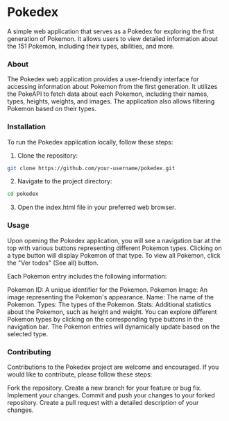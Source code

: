 # Pokedex

A simple web application that serves as a Pokedex for exploring the first generation of Pokemon. It allows users to view detailed information about the 151 Pokemon, including their types, abilities, and more.

### About

The Pokedex web application provides a user-friendly interface for accessing information about Pokemon from the first generation. It utilizes the PokeAPI to fetch data about each Pokemon, including their names, types, heights, weights, and images. The application also allows filtering Pokemon based on their types.

### Installation

To run the Pokedex application locally, follow these steps:

1. Clone the repository:
```bash
git clone https://github.com/your-username/pokedex.git
```

2. Navigate to the project directory:
```bash
cd pokedex
```
3. Open the index.html file in your preferred web browser.

### Usage

Upon opening the Pokedex application, you will see a navigation bar at the top with various buttons representing different Pokemon types. Clicking on a type button will display Pokemon of that type. To view all Pokemon, click the "Ver todos" (See all) button.

Each Pokemon entry includes the following information:

Pokemon ID: A unique identifier for the Pokemon.
Pokemon Image: An image representing the Pokemon's appearance.
Name: The name of the Pokemon.
Types: The types of the Pokemon.
Stats: Additional statistics about the Pokemon, such as height and weight.
You can explore different Pokemon types by clicking on the corresponding type buttons in the navigation bar. The Pokemon entries will dynamically update based on the selected type.

### Contributing

Contributions to the Pokedex project are welcome and encouraged. If you would like to contribute, please follow these steps:

Fork the repository.
Create a new branch for your feature or bug fix.
Implement your changes.
Commit and push your changes to your forked repository.
Create a pull request with a detailed description of your changes.
